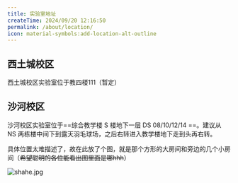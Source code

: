 ```yaml
---
title: 实验室地址
createTime: 2024/09/20 12:16:50
permalink: /about/location/
icon: material-symbols:add-location-alt-outline
---
```


## 西土城校区

西土城校区实验室位于教四楼111（暂定）

## 沙河校区

沙河校区实验室位于==综合教学楼 S 楼地下一层 DS 08/10/12/14 ==。建议从 NS 两栋楼中间下到露天羽毛球场，之后右转进入教学楼地下走到头再右转。

具体位置太难描述了，故在此放了个图，就是那个方形的大房间和旁边的几个小房间（~~希望聪明的各位能看出图里面是哪hhh~~）

![shahe.jpg](https://s2.loli.net/2024/09/20/R4PLry1W9NhBbeK.jpg)
